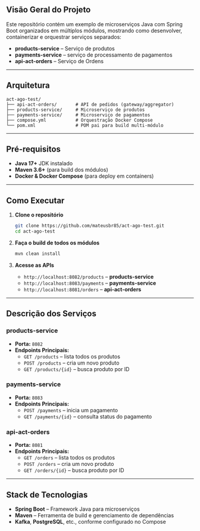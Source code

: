 ## Visão Geral do Projeto

Este repositório contém um exemplo de microserviços Java com Spring Boot organizados em múltiplos módulos, mostrando como desenvolver, containerizar e orquestrar serviços separados:

- **products-service** – Serviço de produtos
- **payments-service** – serviço de processamento de pagamentos
- **api-act-orders** –  Serviço de Ordens

---

## Arquitetura

```
act-ago-test/
├── api-act-orders/       # API de pedidos (gateway/aggregator)
├── products-service/     # Microserviço de produtos
├── payments-service/     # Microserviço de pagamentos
├── compose.yml           # Orquestração Docker Compose
└── pom.xml               # POM pai para build multi-módulo
```

---

## Pré-requisitos

- **Java 17+** JDK instalado
- **Maven 3.6+** (para build dos módulos)
- **Docker & Docker Compose** (para deploy em containers)

---

## Como Executar

1. **Clone o repositório**
   ```bash
   git clone https://github.com/mateusbr85/act-ago-test.git
   cd act-ago-test
   ```

2. **Faça o build de todos os módulos**
   ```bash
   mvn clean install
   ```


4. **Acesse as APIs**
    - `http://localhost:8082/products` – **products-service**
    - `http://localhost:8083/payments` – **payments-service**
    - `http://localhost:8081/orders`   – **api-act-orders**

---

## Descrição dos Serviços

### products-service

- **Porta:** `8082`
- **Endpoints Principais:**
    - `GET /products` – lista todos os produtos
    - `POST /products` – cria um novo produto
    - `GET /products/{id}` – busca produto por ID

### payments-service

- **Porta:** `8083`
- **Endpoints Principais:**
    - `POST /payments` – inicia um pagamento
    - `GET /payments/{id}` – consulta status do pagamento

### api-act-orders

- **Porta:** `8081`
- **Endpoints Principais:**
    - `GET /orders` – lista todos os produtos
    - `POST /orders` – cria um novo produto
    - `GET /orders/{id}` – busca produto por ID

---

## Stack de Tecnologias

- **Spring Boot** – Framework Java para microserviços
- **Maven** – Ferramenta de build e gerenciamento de dependências
- **Kafka**, **PostgreSQL**, etc., conforme configurado no Compose


